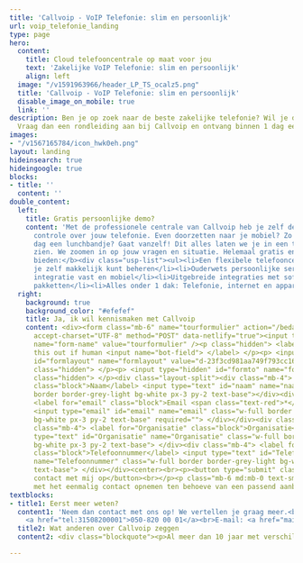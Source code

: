 ```yaml
---
title: 'Callvoip - VoIP Telefonie: slim en persoonlijk'
url: voip_telefonie_landing
type: page
hero:
  content:
    title: Cloud telefooncentrale op maat voor jou
    text: 'Zakelijke VoIP Telefonie: slim en persoonlijk'
    align: left
  image: "/v1591963966/header_LP_TS_ocalz5.png"
  title: 'Callvoip - VoIP Telefonie: slim en persoonlijk'
  disable_image_on_mobile: true
  link: ''
description: Ben je op zoek naar de beste zakelijke telefonie? Wil je dit gratis uitproberen?
  Vraag dan een rondleiding aan bij Callvoip en ontvang binnen 1 dag een uitnodiging.
images:
- "/v1567165784/icon_hwk0eh.png"
layout: landing
hideinsearch: true
hideingoogle: true
blocks:
- title: ''
  content: ''
double_content:
  left:
    title: Gratis persoonlijke demo?
    content: 'Met de professionele centrale van Callvoip heb je zelf de volledige
      controle over jouw telefonie. Even doorzetten naar je mobiel? Zo geregeld! Elke
      dag een lunchbandje? Gaat vanzelf! Dit alles laten we je in een telefoongesprek
      zien. We zoomen in op jouw vragen en situatie. Helemaal gratis en vrijblijvend!<br><br><b>Wij
      bieden:</b><div class="usp-list"><ul><li>Een flexibele telefooncentrale die
      je zelf makkelijk kunt beheren</li><li>Ouderwets persoonlijke service</li><li>Volledige
      integratie vast en mobiel</li><li>Uitgebreide integraties met software- en CRM
      pakketten</li><li>Alles onder 1 dak: Telefonie, internet en apparatuur</li></ul></div>'
  right:
    background: true
    background_color: "#efefef"
    title: Ja, ik wil kennismaken met Callvoip
    content: <div><form class="mb-6" name="tourformulier" action="/bedank/campagnes/"
      accept-charset="UTF-8" method="POST" data-netlify="true"><input type="hidden"
      name="form-name" value="tourformulier" /><p class="hidden"> <label>Don’t fill
      this out if human <input name="bot-field"> </label> </p><p> <input type="hidden"
      id="formlayout" name="formlayout" value="d-23f3cd981aa749f793cc16353039c3e3"
      class="hidden"> </p><p> <input type="hidden" id="formto" name="formto" value="offerte"
      class="hidden"> </p><div class="layout-split"><div class="mb-4"> <label for="bedrijfsnaam"
      class="block">Naam</label> <input type="text" id="naam" name="naam" class="w-full
      border border-grey-light bg-white px-3 py-2 text-base"></div><div class="mb-4">
      <label for="email" class="block">Email <span class="text-red">*</span></label>
      <input type="email" id="email" name="email" class="w-full border border-grey-light
      bg-white px-3 py-2 text-base" required=""> </div></div><div class="layout-split"><div
      class="mb-4"> <label for="Organisatie" class="block">Organisatie</label> <input
      type="text" id="Organisatie" name="Organisatie" class="w-full border border-grey-light
      bg-white px-3 py-2 text-base"> </div><div class="mb-4"> <label for="Telefoonnummer"
      class="block">Telefoonnummer</label> <input type="text" id="Telefoonnummer"
      name="Telefoonnummer" class="w-full border border-grey-light bg-white px-3 py-2
      text-base"> </div></div><center><br><p><button type="submit" class="button button-secondary">Neem
      contact met mij op</button><br></p><p class="mb-6 md:mb-0 text-sm">Je gaat akkoord
      met het eenmalig contact opnemen ten behoeve van een passend aanbod.</center></p></form></div></div>
textblocks:
- title1: Eerst meer weten?
  content1: 'Neem dan contact met ons op! We vertellen je graag meer.<br>Telefoonnummer:
    <a href="tel:31508200001">050-820 00 01</a><br>E-mail: <a href="mailto:callvoip@callvoip.nl">callvoip@callvoip.nl</a>'
  title2: Wat anderen over Callvoip zeggen
  content2: <div class="blockquote"><p>Al meer dan 10 jaar met verschillende bedrijven een zeer tevreden klant van Callvoip. Niets is teveel om je bij een vraag of een probleem even bij te staan. In de loop van de jaren is de “digitale telefoon centrale” uitgegroeid tot een volwaardig applicatie. Echt een fijn bedrijf!</p><footer>—Roy van Bovenstein, <cite></cite></footer></div>

---
```

